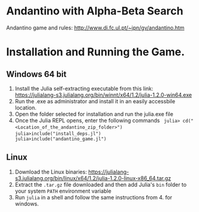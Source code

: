 
# Andantino with Alpha-Beta Search

Andantino game and rules: http://www.di.fc.ul.pt/~jpn/gv/andantino.htm

# Installation and Running the Game.
## Windows 64 bit

 1. Install the Julia self-extracting executable from this link: https://julialang-s3.julialang.org/bin/winnt/x64/1.2/julia-1.2.0-win64.exe
 2. Run the .exe as administrator and install it in an easily accessbile location.
 3. Open the folder selected for installation and run the julia.exe file
 4. Once the Julia REPL opens, enter the following commands
 `
 julia> cd("<Location_of_the_andantino_zip_folder>")`
 ` julia>include("install_deps.jl")`
` julia>include("andantino_game.jl")`

## Linux

 1. Download the Linux binaries: https://julialang-s3.julialang.org/bin/linux/x64/1.2/julia-1.2.0-linux-x86_64.tar.gz
 2. Extract the `.tar.gz` file downloaded and then add Julia's `bin` folder to your system `PATH` environment variable
 3. Run `julia` in a shell and follow the same instructions from 4. for windows.
 
